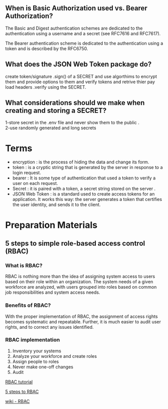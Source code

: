 


## When is Basic Authorization used vs. Bearer Authorization?

The Basic and Digest authentication schemes are dedicated to the authentication using a username and a secret (see RFC7616 and RFC7617).

The Bearer authentication scheme is dedicated to the authentication using a token and is described by the RFC6750.


## What does the JSON Web Token package do?


create token/signature .sign() of a SECRET and use algorthims to encrypt them and provide options to them and 
verify tokens and retrive thier pay load headers .verify using the SECRET.

## What considerations should we make when creating and storing a SECRET?
1-store secret in the  .env file and never show them to the  public .<br>
2-use randomly generated and long secrets <br>

#  Terms

* encryption : is the process of hiding the data and change its form.<br>
* token  : is a cryptic string that is generated by the server in response to a login request.<br>
* bearer : It is some type of authentication that used a token to verify a user on each request.<br>
* Secret : it is paired with a token, a secret string stored on the server .<br>
* JSON Web Token : is a standard used to create access tokens for an application. It works this way: the server generates a token that certifies the user identity, and sends it to the client.<br>

# Preparation Materials 

## 5 steps to simple role-based access control (RBAC) 

### What is RBAC?
RBAC is nothing more than the idea of assigning system access to users based on their role within an organization. The system needs of a given workforce are analyzed, with users grouped into roles based on common job responsibilities and system access needs.

### Benefits of RBAC?
With the proper implementation of RBAC, the assignment of access rights becomes systematic and repeatable. Further, it is much easier to audit user rights, and to correct any issues identified.

### RBAC implementation 
1. Inventory your systems <br>
2. Analyze your workforce and create roles<br>
3. Assign people to roles<br>
4. Never make one-off changes<br>
5. Audit<br>
 
[RBAC tutorial](https://www.youtube.com/watch?v=C4NP8Eon3cA)

[5 steps to RBAC](https://www.csoonline.com/article/3060780/5-steps-to-simple-role-based-access-control.html)

[wiki - RBAC](https://en.wikipedia.org/wiki/Role-based_access_control)

